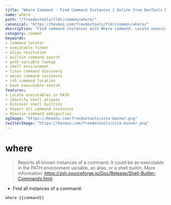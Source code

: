 ```yaml
---
title: "Where Command - Find Command Instances | Online Free DevTools by Hexmos"
name: where
path: "/freedevtools/tldr/common/where/"
canonical: "https://hexmos.com/freedevtools/tldr/common/where/"
description: "Find command instances with Where command. Locate executables, aliases, and builtins within your system. Free online tool, no registration required."
category: common
keywords:
- command locator
- executable finder
- alias resolution
- builtin command search
- path variable lookup
- shell environment
- linux command discovery
- macos command instances
- zsh command location
- bash executable search
features:
- Locate executables in PATH
- Identify shell aliases
- Discover shell builtins
- Report all command instances
- Resolve command ambiguities
ogImage: "https://hexmos.com/freedevtools/site-banner.png"
twitterImage: "https://hexmos.com/freedevtools/site-banner.png"
---
```


# where

> Reports all known instances of a command.
> It could be an executable in the PATH environment variable, an alias, or a shell builtin.
> More information: <https://zsh.sourceforge.io/Doc/Release/Shell-Builtin-Commands.html>.

- Find all instances of a command:

`where {{command}}`
